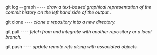 git log –-graph ---- *draw a text-based graphical representation of the commit history on the left hand side of the output..*

git clone ---- *clone a repository into a new directory.*

git pull ---- *fetch from and integrate with another repository or a local branch.*

git push ---- *update remote refs along with associated objects.*
